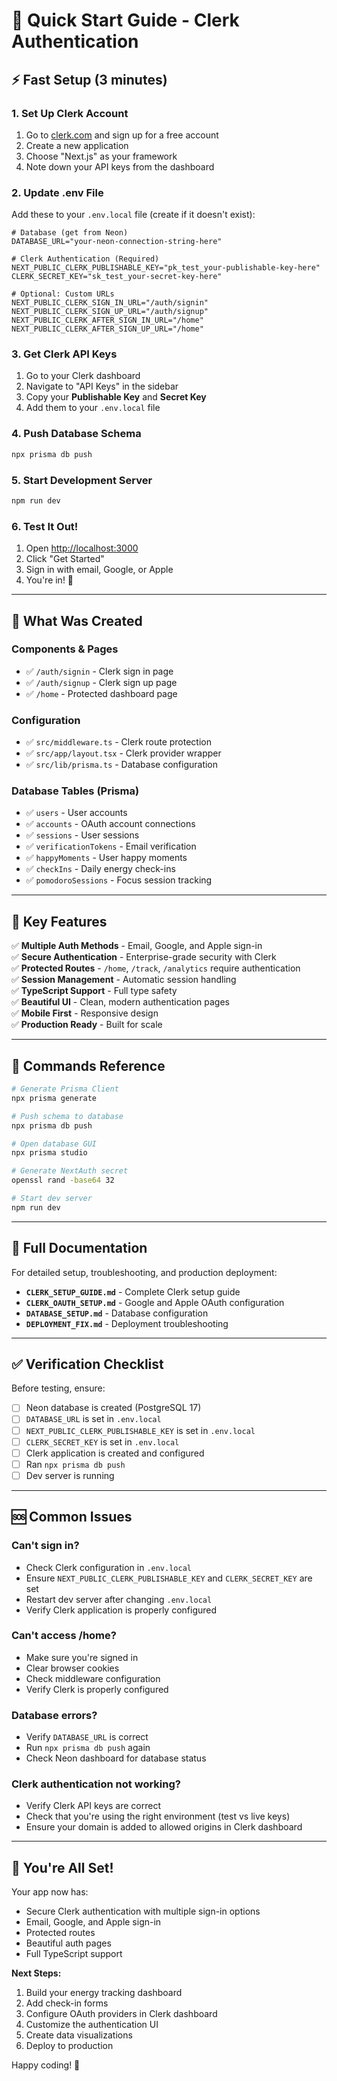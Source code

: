 # 🚀 Quick Start Guide - Clerk Authentication

## ⚡ Fast Setup (3 minutes)

### 1. Set Up Clerk Account

1. Go to [clerk.com](https://clerk.com) and sign up for a free account
2. Create a new application
3. Choose "Next.js" as your framework
4. Note down your API keys from the dashboard

### 2. Update .env File

Add these to your `.env.local` file (create if it doesn't exist):

```env
# Database (get from Neon)
DATABASE_URL="your-neon-connection-string-here"

# Clerk Authentication (Required)
NEXT_PUBLIC_CLERK_PUBLISHABLE_KEY="pk_test_your-publishable-key-here"
CLERK_SECRET_KEY="sk_test_your-secret-key-here"

# Optional: Custom URLs
NEXT_PUBLIC_CLERK_SIGN_IN_URL="/auth/signin"
NEXT_PUBLIC_CLERK_SIGN_UP_URL="/auth/signup"
NEXT_PUBLIC_CLERK_AFTER_SIGN_IN_URL="/home"
NEXT_PUBLIC_CLERK_AFTER_SIGN_UP_URL="/home"
```

### 3. Get Clerk API Keys

1. Go to your Clerk dashboard
2. Navigate to "API Keys" in the sidebar
3. Copy your **Publishable Key** and **Secret Key**
4. Add them to your `.env.local` file

### 4. Push Database Schema
```bash
npx prisma db push
```

### 5. Start Development Server
```bash
npm run dev
```

### 6. Test It Out!

1. Open [http://localhost:3000](http://localhost:3000)
2. Click "Get Started"
3. Sign in with email, Google, or Apple
4. You're in! 🎉

---

## 📁 What Was Created

### Components & Pages
- ✅ `/auth/signin` - Clerk sign in page
- ✅ `/auth/signup` - Clerk sign up page  
- ✅ `/home` - Protected dashboard page

### Configuration
- ✅ `src/middleware.ts` - Clerk route protection
- ✅ `src/app/layout.tsx` - Clerk provider wrapper
- ✅ `src/lib/prisma.ts` - Database configuration

### Database Tables (Prisma)
- ✅ `users` - User accounts
- ✅ `accounts` - OAuth account connections
- ✅ `sessions` - User sessions
- ✅ `verificationTokens` - Email verification
- ✅ `happyMoments` - User happy moments
- ✅ `checkIns` - Daily energy check-ins
- ✅ `pomodoroSessions` - Focus session tracking

---

## 🎯 Key Features

✅ **Multiple Auth Methods** - Email, Google, and Apple sign-in  
✅ **Secure Authentication** - Enterprise-grade security with Clerk  
✅ **Protected Routes** - `/home`, `/track`, `/analytics` require authentication  
✅ **Session Management** - Automatic session handling  
✅ **TypeScript Support** - Full type safety  
✅ **Beautiful UI** - Clean, modern authentication pages  
✅ **Mobile First** - Responsive design  
✅ **Production Ready** - Built for scale  

---

## 🔧 Commands Reference

```bash
# Generate Prisma Client
npx prisma generate

# Push schema to database
npx prisma db push

# Open database GUI
npx prisma studio

# Generate NextAuth secret
openssl rand -base64 32

# Start dev server
npm run dev
```

---

## 📖 Full Documentation

For detailed setup, troubleshooting, and production deployment:
- **`CLERK_SETUP_GUIDE.md`** - Complete Clerk setup guide
- **`CLERK_OAUTH_SETUP.md`** - Google and Apple OAuth configuration
- **`DATABASE_SETUP.md`** - Database configuration
- **`DEPLOYMENT_FIX.md`** - Deployment troubleshooting

---

## ✅ Verification Checklist

Before testing, ensure:
- [ ] Neon database is created (PostgreSQL 17)
- [ ] `DATABASE_URL` is set in `.env.local`
- [ ] `NEXT_PUBLIC_CLERK_PUBLISHABLE_KEY` is set in `.env.local`
- [ ] `CLERK_SECRET_KEY` is set in `.env.local`
- [ ] Clerk application is created and configured
- [ ] Ran `npx prisma db push`
- [ ] Dev server is running

---

## 🆘 Common Issues

### Can't sign in?
- Check Clerk configuration in `.env.local`
- Ensure `NEXT_PUBLIC_CLERK_PUBLISHABLE_KEY` and `CLERK_SECRET_KEY` are set
- Restart dev server after changing `.env.local`
- Verify Clerk application is properly configured

### Can't access /home?
- Make sure you're signed in
- Clear browser cookies
- Check middleware configuration
- Verify Clerk is properly configured

### Database errors?
- Verify `DATABASE_URL` is correct
- Run `npx prisma db push` again
- Check Neon dashboard for database status

### Clerk authentication not working?
- Verify Clerk API keys are correct
- Check that you're using the right environment (test vs live keys)
- Ensure your domain is added to allowed origins in Clerk dashboard

---

## 🎉 You're All Set!

Your app now has:
- Secure Clerk authentication with multiple sign-in options
- Email, Google, and Apple sign-in
- Protected routes
- Beautiful auth pages
- Full TypeScript support

**Next Steps:**
1. Build your energy tracking dashboard
2. Add check-in forms
3. Configure OAuth providers in Clerk dashboard
4. Customize the authentication UI
5. Create data visualizations
6. Deploy to production

Happy coding! 🚀

